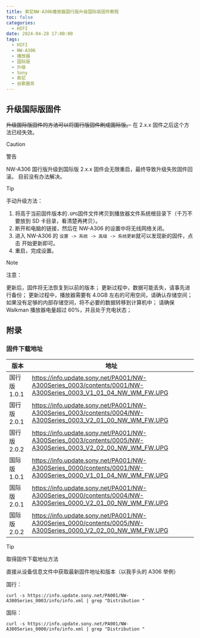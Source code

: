 ```yaml
---
title: 索尼NW-A306播放器国行版升级国际版固件教程
toc: false
categories:
  - HIFI
date: 2024-04-28 17:00:00
tags:
  - HIFI
  - NW-A306
  - 播放器
  - 国际版
  - 升级
  - Sony
  - 索尼
  - 谷歌服务
---
```


## 升级国际版固件

~~升级国际版固件的方法可以将国行版固件刷成国际版。~~
在 2.x.x 固件之后这个方法已经失效。

> [!caution]
> 警告
>
> NW-A306 国行版升级到国际版 2.x.x 固件会无限重启，最终导致升级失败固件回滚。
> 目前没有办法解决。

<!-- more -->

> [!tip]
> 手动升级方法：
>
> 1. 将高于当前固件版本的`.UPG`固件文件拷贝到播放器文件系统根目录下（千万不要放到 SD 卡目录，看清楚再拷贝）。
> 2. 断开和电脑的链接，然后在 NW-A306 的设置中将无线网络关闭。
> 3. 进入 NW-A306 的 `设置 -> 系统 -> 高级 -> 系统更新`就可以发现新的固件，点击 开始更新即可。
> 4. 重启，完成设置。

> [!note]
> 注意：
>
> 更新后，固件将无法恢复到以前的版本；
> 更新过程中，数据可能丢失，请事先进行备份；
> 更新过程中，播放器需要有 4.0GB 左右的可用空间，请确认存储空间；
> 如果没有足够的内部存储空间，将不必要的数据转移到计算机中；
> 请确保 Walkman 播放器电量超过 60%，并且处于充电状态；

## 附录

### 固件下载地址

| 版本         | 地址                                                                                                         |
| ------------ | ------------------------------------------------------------------------------------------------------------ |
| 国行版 1.0.1 | https://info.update.sony.net/PA001/NW-A300Series_0003/contents/0001/NW-A300Series_0003_V1_01_04_NW_WM_FW.UPG |
| 国行版 2.0.1 | https://info.update.sony.net/PA001/NW-A300Series_0003/contents/0004/NW-A300Series_0003_V2_01_00_NW_WM_FW.UPG |
| 国行版 2.0.2 | https://info.update.sony.net/PA001/NW-A300Series_0003/contents/0005/NW-A300Series_0003_V2_02_00_NW_WM_FW.UPG |
| 国际版 1.0.1 | https://info.update.sony.net/PA001/NW-A300Series_0000/contents/0001/NW-A300Series_0000_V1_01_04_NW_WM_FW.UPG |
| 国际版 2.0.1 | https://info.update.sony.net/PA001/NW-A300Series_0000/contents/0004/NW-A300Series_0000_V2_01_00_NW_WM_FW.UPG |
| 国际版 2.0.2 | https://info.update.sony.net/PA001/NW-A300Series_0000/contents/0005/NW-A300Series_0000_V2_02_00_NW_WM_FW.UPG |

> [!tip]
> 取得固件下载地址方法
>
> 直接从设备信息文件中获取最新固件地址和版本（以我手头的 A306 举例）
>
> 国行：
>
> ```shell
> curl -s https://info.update.sony.net/PA001/NW-A300Series_0003/info/info.xml | grep "Distribution "
> ```
>
> 国际：
>
> ```shell
> curl -s https://info.update.sony.net/PA001/NW-A300Series_0000/info/info.xml | grep "Distribution "
> ```
